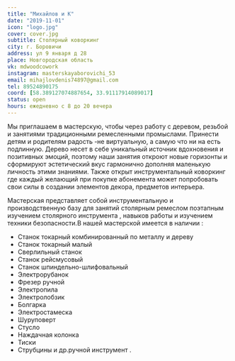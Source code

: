 ```yaml
---
title: "Михайлов и К"
date: "2019-11-01"
icon: "logo.jpg"
cover: cover.jpg
subtitle: Столярный коворкинг
city: г. Боровичи
address: ул 9 января д 28
place: Новгородская область
vk: mdwoodcowork
instagram: masterskayaborovichi_53
email: mihajlovdenis74897@gmail.com
tel: 89524890175
coord: [58.389127074887654, 33.91117914089017]
status: open
hours: ежедневно с 8 до 20 вечера
---
```


Мы приглашаем в мастерскую, чтобы через работу с деревом, резьбой и занятиями традиционными ремесленными промыслами. Принести детям и родителям радость -не виртуальную, а самую что ни на есть подлинную. Дерево несет в себе уникальный источник вдохновения и позитивных эмоций, поэтому наши занятия откроют новые горизонты и сформируют эстетический вкус гармонично дополняя маленькую личность этими знаниями. Также открыт инструментальный коворкинг где каждый желающий при покупке абонемента может попробовать свои силы в создании элементов декора, предметов интерьера.

Мастерская представляет собой инструментальную и производственную базу для занятий столярным ремеслом поэтапным изучением столярного инструмента , навыков работы и изучением техники безопасности.В нашей мастерской имеется в наличии :

- Станок токарный комбинированный по металлу и дереву
- Станок токарный малый
- Сверлильный станок
- Станок рейсмусовый
- Станок шпиндельно-шлифовальный
- Электрорубанок
- Фрезер ручной
- Электропила
- Электролобзик
- Болгарка
- Электростамеска
- Шуруповерт
- Стусло
- Наждачная колонка
- Тиски
- Струбцины и др.ручной инструмент .
